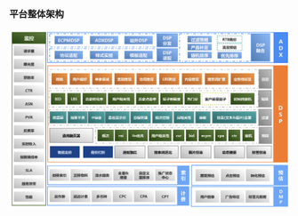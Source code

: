 ### 平台整体架构

<img src="image-20210513095915572.png" alt="image-20210513095915572" style="zoom:200%;" />


